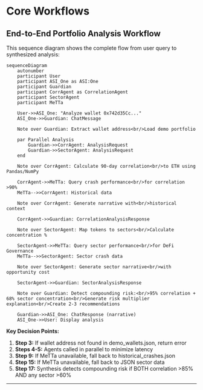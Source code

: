 # Core Workflows

## End-to-End Portfolio Analysis Workflow

This sequence diagram shows the complete flow from user query to synthesized analysis:

```mermaid
sequenceDiagram
    autonumber
    participant User
    participant ASI_One as ASI:One
    participant Guardian
    participant CorrAgent as CorrelationAgent
    participant SectorAgent
    participant MeTTa

    User->>ASI_One: "Analyze wallet 0x742d35Cc..."
    ASI_One->>Guardian: ChatMessage

    Note over Guardian: Extract wallet address<br/>Load demo portfolio

    par Parallel Analysis
        Guardian->>CorrAgent: AnalysisRequest
        Guardian->>SectorAgent: AnalysisRequest
    end

    Note over CorrAgent: Calculate 90-day correlation<br/>to ETH using Pandas/NumPy

    CorrAgent->>MeTTa: Query crash performance<br/>for correlation >90%
    MeTTa-->>CorrAgent: Historical data

    Note over CorrAgent: Generate narrative with<br/>historical context

    CorrAgent->>Guardian: CorrelationAnalysisResponse

    Note over SectorAgent: Map tokens to sectors<br/>Calculate concentration %

    SectorAgent->>MeTTa: Query sector performance<br/>for DeFi Governance
    MeTTa-->>SectorAgent: Sector crash data

    Note over SectorAgent: Generate sector narrative<br/>with opportunity cost

    SectorAgent->>Guardian: SectorAnalysisResponse

    Note over Guardian: Detect compounding risk:<br/>95% correlation + 68% sector concentration<br/>Generate risk multiplier explanation<br/>Create 2-3 recommendations

    Guardian->>ASI_One: ChatResponse (narrative)
    ASI_One->>User: Display analysis
```

**Key Decision Points:**
1. **Step 3:** If wallet address not found in demo_wallets.json, return error
2. **Steps 4-5:** Agents called in parallel to minimize latency
3. **Step 9:** If MeTTa unavailable, fall back to historical_crashes.json
4. **Step 15:** If MeTTa unavailable, fall back to JSON sector data
5. **Step 17:** Synthesis detects compounding risk if BOTH correlation >85% AND any sector >60%

---
